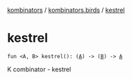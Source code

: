 [kombinators](../index.md) / [kombinators.birds](index.md) / [kestrel](./kestrel.md)

# kestrel

`fun <A, B> kestrel(): (`[`A`](kestrel.md#A)`) -> (`[`B`](kestrel.md#B)`) -> `[`A`](kestrel.md#A)

K combinator - kestrel

